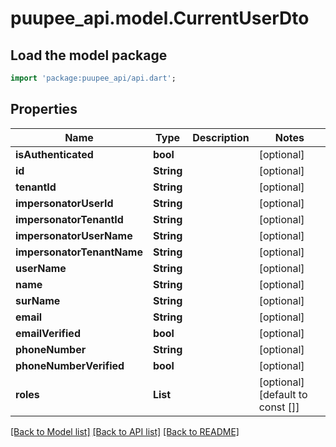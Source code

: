 # puupee_api.model.CurrentUserDto

## Load the model package
```dart
import 'package:puupee_api/api.dart';
```

## Properties
Name | Type | Description | Notes
------------ | ------------- | ------------- | -------------
**isAuthenticated** | **bool** |  | [optional] 
**id** | **String** |  | [optional] 
**tenantId** | **String** |  | [optional] 
**impersonatorUserId** | **String** |  | [optional] 
**impersonatorTenantId** | **String** |  | [optional] 
**impersonatorUserName** | **String** |  | [optional] 
**impersonatorTenantName** | **String** |  | [optional] 
**userName** | **String** |  | [optional] 
**name** | **String** |  | [optional] 
**surName** | **String** |  | [optional] 
**email** | **String** |  | [optional] 
**emailVerified** | **bool** |  | [optional] 
**phoneNumber** | **String** |  | [optional] 
**phoneNumberVerified** | **bool** |  | [optional] 
**roles** | **List<String>** |  | [optional] [default to const []]

[[Back to Model list]](../README.md#documentation-for-models) [[Back to API list]](../README.md#documentation-for-api-endpoints) [[Back to README]](../README.md)


